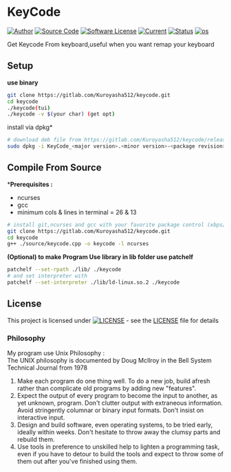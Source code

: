 # **KeyCode**  
[![Author](https://img.shields.io/badge/author-Kuroyasha512-blue.svg)](https://gitlab.com/Kuroyasha512)
[![Source Code](https://img.shields.io/badge/source-Kuroyasha512/keycode-blue.svg)](https://gitlab.com/Kuroyasha512/keycode/tree/master/source)
[![Software License](https://img.shields.io/badge/license-GNU_GPLv3-brightgreen.svg)](https://gitlab.com/Kuroyasha512/keycode#license)
[![Current](https://img.shields.io/badge/current-V1.1-2--.svg)](https://gitlab.com/Kuroyasha512/keycode/releases)
[![Status](https://img.shields.io/badge/Status-Development-red.svg)](https://gitlab.com/Kuroyasha512/keycode/blob/master/README.md)
[![os](https://img.shields.io/badge/os-GNU/Linux-red.svg)](https://www.gnu.org/gnu/linux-and-gnu.en.html)

Get Keycode From keyboard,useful when you want remap your keyboard

## **Setup**
**use binary**  
```sh
git clone https://gitlab.com/Kuroyasha512/keycode.git
cd keycode
./keycode(tui)
./keycode -v $(your char) (get opt)
```  
install via dpkg*
```sh
# download deb file from https://gitlab.com/Kuroyasha512/keycode/releases
sudo dpkg -i KeyCode_<major version>.<minor version>-<package revision>.deb
```

## **Compile From Source**

***Prerequisites :**
- ncurses
- gcc
- minimum cols & lines in terminal = 26 & 13
```sh
# install git,ncurses and gcc with your favorite package control (xbps/apt/aptget/etc)
git clone https://gitlab.com/Kuroyasha512/keycode.git
cd keycode
g++ ./source/keycode.cpp -o keycode -l ncurses
```
**(Optional) to make Program Use library in lib folder use patchelf**  
```sh
patchelf --set-rpath ./lib/ ./keycode
# and set interpreter with
patchelf --set-interpreter ./lib/ld-linux.so.2 ./keycode
```

## **License**

This project is licensed under [![LICENSE](https://www.gnu.org/graphics/gplv3-with-text-84x42.png)](https://gitlab.com/Kuroyasha512/keycode/blob/master/LICENSE) - see the [LICENSE](https://gitlab.com/Kuroyasha512/keycode/blob/master/LICENSE) file for details

### **Philosophy**
My program use Unix Philosophy :  
The UNIX philosophy is documented by Doug McIlroy in the Bell System Technical Journal from 1978  
1. Make each program do one thing well. To do a new job, build afresh rather than complicate old programs by adding new "features".
2. Expect the output of every program to become the input to another, as yet unknown, program. Don't clutter output with extraneous information. Avoid stringently columnar or binary input formats. Don't insist on interactive input.
3. Design and build software, even operating systems, to be tried early, ideally within weeks. Don't hesitate to throw away the clumsy parts and rebuild them.
4. Use tools in preference to unskilled help to lighten a programming task, even if you have to detour to build the tools and expect to throw some of them out after you've finished using them.